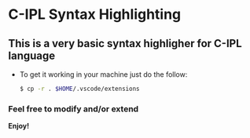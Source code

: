 # C-IPL Syntax Highlighting

## This is a very basic syntax highligher for C-IPL language

- To get it working in your machine just do the follow:
    ```sh
    $ cp -r . $HOME/.vscode/extensions
    ```

### Feel free to modify and/or extend

**Enjoy!**
